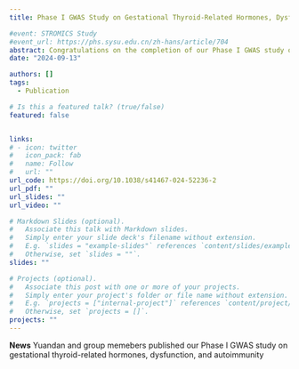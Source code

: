 ```yaml
---
title: Phase I GWAS Study on Gestational Thyroid-Related Hormones, Dysfunction, and Autoimmunity Published in Nature Communications

#event: STROMICS Study
#event_url: https://phs.sysu.edu.cn/zh-hans/article/704
abstract: Congratulations on the completion of our Phase I GWAS study on gestational thyroid-related hormones, dysfunction, and autoimmunity.
date: "2024-09-13"

authors: []
tags:
  - Publication

# Is this a featured talk? (true/false)
featured: false


links:
# - icon: twitter
#   icon_pack: fab
#   name: Follow
#   url: ""
url_code: https://doi.org/10.1038/s41467-024-52236-2
url_pdf: ""
url_slides: ""
url_video: ""

# Markdown Slides (optional).
#   Associate this talk with Markdown slides.
#   Simply enter your slide deck's filename without extension.
#   E.g. `slides = "example-slides"` references `content/slides/example-slides.md`.
#   Otherwise, set `slides = ""`.
slides: ""

# Projects (optional).
#   Associate this post with one or more of your projects.
#   Simply enter your project's folder or file name without extension.
#   E.g. `projects = ["internal-project"]` references `content/project/deep-learning/index.md`.
#   Otherwise, set `projects = []`.
projects: ""
---
```


**News** Yuandan and group memebers published our Phase I GWAS study on gestational thyroid-related hormones, dysfunction, and autoimmunity 






